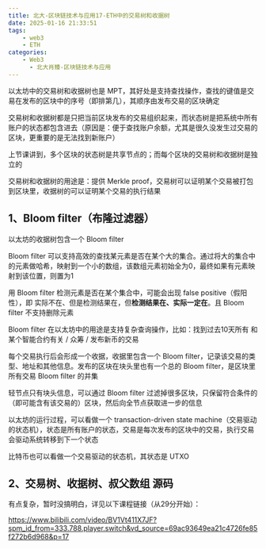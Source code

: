 ```yaml
---
title: 北大-区块链技术与应用17-ETH中的交易树和收据树
date: 2025-01-16 21:33:51
tags:
    - web3
    - ETH
categories:
    - Web3
      - 北大肖臻-区块链技术与应用
---
```


以太坊中的交易树和收据树也是 MPT，其好处是支持查找操作，查找的键值是交易在发布的区块中的序号（即排第几），其顺序由发布交易的区块确定

交易树和收据树都是只把当前区块发布的交易组织起来，而状态树是把系统中所有账户的状态都包含进去（原因是：便于查找账户余额，尤其是很久没发生过交易的区块，更重要的是无法找到新账户）

上节课讲到，多个区块的状态树是共享节点的；而每个区块的交易树和收据树是独立的

交易树和收据树的用途是：提供 Merkle proof，交易树可以证明某个交易被打包到区块里，收据树的可以证明某个交易的执行结果

## 1、Bloom filter（布隆过滤器）

以太坊的收据树包含一个 Bloom filter

Bloom filter 可以支持高效的查找某元素是否在某个大的集合。通过将大的集合中的元素做哈希，映射到一个小的数组，该数组元素初始全为0，最终如果有元素映射到该位置，则置为1

用 Bloom filter 检测元素是否在某个集合中，可能会出现 false positive（假阳性），即 实际不在、但是检测结果在，但**检测结果在、实际一定在**。且 Bloom filter 不支持删除元素

Bloom filter 在以太坊中的用途是支持复杂查询操作，比如：找到过去10天所有 和某个智能合约有关 / 众筹 / 发布新币的交易

每个交易执行后会形成一个收据，收据里包含一个 Bloom filter，记录该交易的类型、地址和其他信息。发布的区块在块头里也有一个总的 Bloom filter，是区块里所有交易 Bloom filter 的并集

轻节点只有块头信息，可以通过 Bloom filter 过滤掉很多区块，只保留符合条件的（即可能含有该交易的）区块，然后向全节点获取进一步的信息

以太坊的运行过程，可以看做一个 transaction-driven state machine（交易驱动的状态机），状态是所有账户的状态，交易是每次发布的区块中的交易，执行交易会驱动系统转移到下一个状态

比特币也可以看做一个交易驱动的状态机，其状态是 UTXO

## 2、交易树、收据树、叔父数组 源码

有点复杂，暂时没搞明白，详见以下课程链接（从29分开始）：

https://www.bilibili.com/video/BV1Vt411X7JF?spm_id_from=333.788.player.switch&vd_source=69ac93649ea21c4726fe85f272b6d968&p=17

